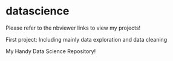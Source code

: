 # datascience
Please refer to the nbviewer links to view my projects!

First project: Including mainly data exploration and data cleaning

My Handy Data Science Repository!
